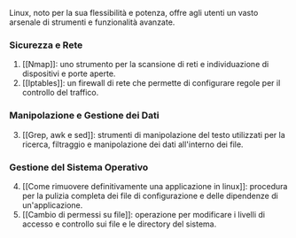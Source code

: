 Linux, noto per la sua flessibilità e potenza, offre agli utenti un vasto arsenale di strumenti e funzionalità avanzate.

### Sicurezza e Rete
1. [[Nmap]]: uno strumento per la scansione di reti e individuazione di dispositivi e porte aperte.
2. [[Iptables]]: un firewall di rete che permette di configurare regole per il controllo del traffico.

### Manipolazione e Gestione dei Dati
3. [[Grep, awk e sed]]: strumenti di manipolazione del testo utilizzati per la ricerca, filtraggio e manipolazione dei dati all'interno dei file.

### Gestione del Sistema Operativo
4. [[Come rimuovere definitivamente una applicazione in linux]]: procedura per la pulizia completa dei file di configurazione e delle dipendenze di un'applicazione.
5. [[Cambio di permessi su file]]: operazione per modificare i livelli di accesso e controllo sui file e le directory del sistema.